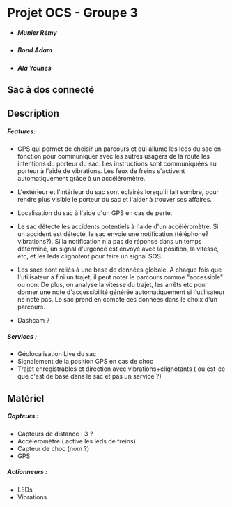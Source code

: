 # Projet OCS - Groupe 3

- ##### *Munier Rémy*
- ##### *Bond Adam*
- ##### *Ala Younes*

## Sac à dos connecté

## Description

##### Features:

- GPS qui permet de choisir un parcours et qui allume les leds du sac en fonction pour communiquer avec les autres usagers de la route les intentions du porteur du sac. Les instructions sont communiquées au porteur à l'aide de vibrations. Les feux de freins s'activent automatiquement grâce à un accéléromètre.

- L'extérieur et l'intérieur du sac sont éclairés lorsqu'il fait sombre, pour rendre plus visible le porteur du sac et l'aider à trouver ses affaires.

- Localisation du sac à l'aide d'un GPS en cas de perte.

- Le sac détecte les accidents potentiels à l'aide d'un accéléromètre. Si un accident est détecté, le sac envoie une notification (téléphone? vibrations?). Si la notification n'a pas de réponse dans un temps déterminé, un signal d'urgence est envoyé avec la position, la vitesse, etc, et les leds clignotent pour faire un signal SOS.

- Les sacs sont reliés à une base de données globale. A chaque fois que l'utilisateur a fini un trajet, il peut noter le parcours comme "accessible" ou non. De plus, on analyse la vitesse du trajet, les arrêts etc pour donner une note d'accessibilité générée automatiquement si l'utilisateur ne note pas. Le sac prend en compte ces données dans le choix d'un parcours.


- Dashcam ?


##### Services :
  - Géolocalisation Live du sac
  - Signalement de la position GPS en cas de choc
  - Trajet enregistrables et direction avec vibrations+clignotants ( ou est-ce que c'est de base dans le sac et pas un service ?)

## Matériel

##### Capteurs :
- Capteurs de distance : 3 ?
- Accéléromètre ( active les leds de freins)
- Capteur de choc (nom ?)
- GPS

##### Actionneurs :
- LEDs
- Vibrations